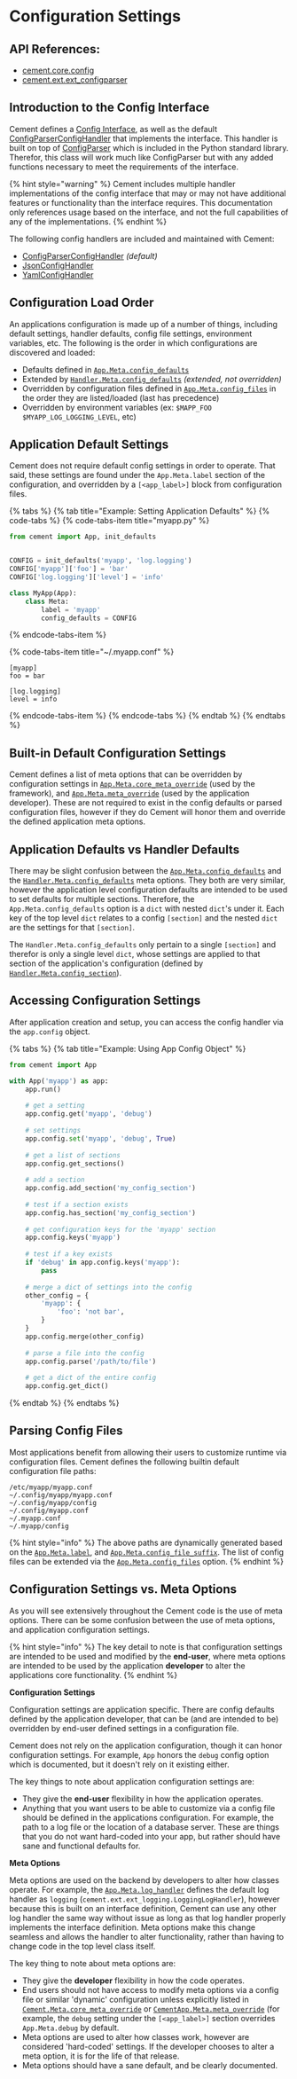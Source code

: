 # Configuration Settings

## API References:

* [cement.core.config](http://cement.readthedocs.io/en/2.99/api/core/config/)
* [cement.ext.ext\_configparser](http://cement.readthedocs.io/en/2.99/api/ext/ext_configparser/)

## Introduction to the Config Interface

Cement defines a [Config Interface](http://cement.readthedocs.io/en/2.99/api/core/config/#cement.core.config.ConfigInterface), as well as the default [ConfigParserConfigHandler](http://cement.readthedocs.io/en/2.99/api/ext/ext_configparser/#cement.ext.ext_configparser.ConfigParserConfigHandler) that implements the interface. This handler is built on top of [ConfigParser](http://docs.python.org/library/configparser.html) which is included in the Python standard library. Therefor, this class will work much like ConfigParser but with any added functions necessary to meet the requirements of the interface.

{% hint style="warning" %}
Cement includes multiple handler implementations of the config interface that may or may not have additional features or functionality than the interface requires.  This documentation only references usage based on the interface, and not the full capabilities of any of the implementations.
{% endhint %}

The following config handlers are included and maintained with Cement:

* [ConfigParserConfigHandler](../extensions/configparser.md) _\(default\)_
* [JsonConfigHandler](../extensions/json.md)
* [YamlConfigHandler](../extensions/yaml.md)

## Configuration Load Order

An applications configuration is made up of a number of things, including default settings, handler defaults, config file settings, environment variables, etc. The following is the order in which configurations are discovered and loaded:

* Defaults defined in [`App.Meta.config_defaults`](http://cement.readthedocs.io/en/2.99/api/core/foundation/#cement.core.foundation.App.Meta.config_defaults)
* Extended by [`Handler.Meta.config_defaults`](http://cement.readthedocs.io/en/2.99/api/core/handler/#cement.core.handler.Handler.Meta.config_defaults) _\(extended, not overridden\)_
* Overridden by configuration files defined in [`App.Meta.config_files`](http://cement.readthedocs.io/en/2.99/api/core/foundation/#cement.core.foundation.App.Meta.config_files) in the order they are listed/loaded \(last has precedence\)
* Overridden by environment variables \(ex: `$MAPP_FOO` `$MYAPP_LOG_LOGGING_LEVEL`, etc\)

## Application Default Settings

Cement does not require default config settings in order to operate. That said, these settings are found under the `App.Meta.label` section of the configuration, and overridden by a `[<app_label>]` block from configuration files.

{% tabs %}
{% tab title="Example: Setting Application Defaults" %}
{% code-tabs %}
{% code-tabs-item title="myapp.py" %}
```python
from cement import App, init_defaults


CONFIG = init_defaults('myapp', 'log.logging')
CONFIG['myapp']['foo'] = 'bar'
CONFIG['log.logging']['level'] = 'info'

class MyApp(App):
    class Meta:
        label = 'myapp'
        config_defaults = CONFIG
```
{% endcode-tabs-item %}

{% code-tabs-item title="~/.myapp.conf" %}
```
[myapp]
foo = bar

[log.logging]
level = info
```
{% endcode-tabs-item %}
{% endcode-tabs %}
{% endtab %}
{% endtabs %}

## Built-in Default Configuration Settings

Cement defines a list of meta options that can be overridden by configuration settings in [`App.Meta.core_meta_override`](http://cement.readthedocs.io/en/2.99/api/core/foundation/#cement.core.foundation.App.Meta.core_meta_override) \(used by the framework\), and [`App.Meta.meta_override`](http://cement.readthedocs.io/en/2.99/api/core/foundation/#cement.core.foundation.App.Meta.meta_override) \(used by the application developer\). These are not required to exist in the config defaults or parsed configuration files, however if they do Cement will honor them and override the defined application meta options.

## Application Defaults vs Handler Defaults

There may be slight confusion between the [`App.Meta.config_defaults`](http://cement.readthedocs.io/en/2.99/api/core/foundation/#cement.core.foundation.App.Meta.config_defaults) and the [`Handler.Meta.config_defaults`](http://cement.readthedocs.io/en/2.99/api/core/handler/#cement.core.handler.Handler.Meta.config_defaults) meta options. They both are very similar, however the application level configuration defaults are intended to be used to set defaults for multiple sections. Therefore, the `App.Meta.config_defaults` option is a `dict` with nested `dict`'s under it. Each key of the top level `dict` relates to a config `[section]` and the nested `dict` are the settings for that `[section]`.

The `Handler.Meta.config_defaults` only pertain to a single `[section]` and therefor is only a single level `dict`, whose settings are applied to that section of the application's configuration \(defined by [`Handler.Meta.config_section`](http://cement.readthedocs.io/en/2.99/api/core/handler/#cement.core.handler.Handler.Meta.config_section)\).

## Accessing Configuration Settings

After application creation and setup, you can access the config handler via the `app.config` object. 

{% tabs %}
{% tab title="Example: Using App Config Object" %}
```python
from cement import App

with App('myapp') as app:
    app.run()
    
    ​# get a setting
    app.config.get('myapp', 'debug')
    
    ​# set settings
    app.config.set('myapp', 'debug', True)
    
    ​# get a list of sections
    app.config.get_sections()​
    
    # add a section
    app.config.add_section('my_config_section')
    
    ​# test if a section exists
    app.config.has_section('my_config_section')​
    
    # get configuration keys for the 'myapp' section
    app.config.keys('myapp')​
    
    # test if a key exists
    if 'debug' in app.config.keys('myapp')​:
        pass
    
    # merge a dict of settings into the config
    other_config = {
        'myapp': {
            'foo': 'not bar',
        }
    }
    app.config.merge(other_config)
    
    # parse a file into the config
    app.config.parse('/path/to/file')
    
    # get a dict of the entire config
    app.config.get_dict()
```
{% endtab %}
{% endtabs %}



## Parsing Config Files

Most applications benefit from allowing their users to customize runtime via configuration files.  Cement defines the following builtin default configuration file paths:

```text
/etc/myapp/myapp.conf
~/.config/myapp/myapp.conf
~/.config/myapp/config
~/.config/myapp.conf
~/.myapp.conf
~/.myapp/config
```

{% hint style="info" %}
The above paths are dynamically generated based on the [`App.Meta.label`](http://cement.readthedocs.io/en/2.99/api/core/foundation/#cement.core.foundation.App.Meta.label), and [`App.Meta.config_file_suffix`](http://cement.readthedocs.io/en/2.99/api/core/foundation/#cement.core.foundation.App.Meta.config_file_suffix).  The list of config files can be extended via the [`App.Meta.config_files`](http://cement.readthedocs.io/en/2.99/api/core/foundation/#cement.core.foundation.App.Meta.config_files) option.
{% endhint %}

## Configuration Settings vs. Meta Options

As you will see extensively throughout the Cement code is the use of meta options. There can be some confusion between the use of meta options, and application configuration settings. 

{% hint style="info" %}
The key detail to note is that configuration settings are intended to be used and modified by the **end-user**, where meta options are intended to be used by the application **developer** to alter the applications core functionality.
{% endhint %}

**Configuration Settings**

Configuration settings are application specific. There are config defaults defined by the application developer, that can be \(and are intended to be\) overridden by end-user defined settings in a configuration file.

Cement does not rely on the application configuration, though it can honor configuration settings. For example, `App` honors the `debug` config option which is documented, but it doesn't rely on it existing either.

The key things to note about application configuration settings are:

* They give the **end-user** flexibility in how the application operates.
* Anything that you want users to be able to customize via a config file should be defined in the applications configuration. For example, the path to a log file or the location of a database server. These are things that you do not want hard-coded into your app, but rather should have sane and functional defaults for.

**Meta Options**

Meta options are used on the backend by developers to alter how classes operate. For example, the [`App.Meta.log_handler`](http://cement.readthedocs.io/en/2.99/api/core/foundation/#cement.core.foundation.App.Meta.log_handler) defines the default log handler as `logging` \(`cement.ext.ext_logging.LoggingLogHandler`\), however because this is built on an interface definition, Cement can use any other log handler the same way without issue as long as that log handler properly implements the interface definition. Meta options make this change seamless and allows the handler to alter functionality, rather than having to change code in the top level class itself.

The key thing to note about meta options are:

* They give the **developer** flexibility in how the code operates.
* End users should not have access to modify meta options via a config file or similar 'dynamic' configuration unless explicitly listed in [`Cement.Meta.core_meta_override`](http://cement.readthedocs.io/en/2.99/api/core/foundation/#cement.core.foundation.App.Meta.core_meta_override) or [`CementApp.Meta.meta_override`](http://cement.readthedocs.io/en/2.99/api/core/foundation/#cement.core.foundation.App.Meta.meta_override) \(for example, the `debug` setting under the `[<app_label>]` section overrides `App.Meta.debug` by default.
* Meta options are used to alter how classes work, however are considered 'hard-coded' settings. If the developer chooses to alter a meta option, it is for the life of that release.
* Meta options should have a sane default, and be clearly documented.

